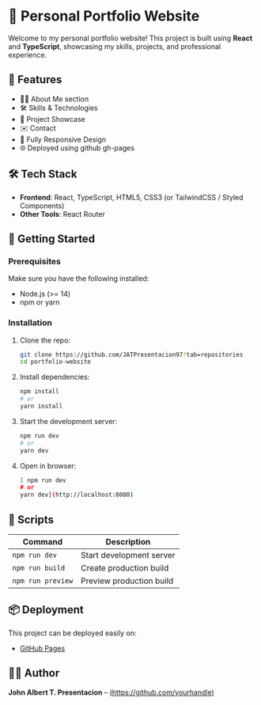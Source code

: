 # 🚀 Personal Portfolio Website

Welcome to my personal portfolio website! This project is built using **React** and **TypeScript**, showcasing my skills, projects, and professional experience.

## 📌 Features

- 🧑‍💻 About Me section
- 🛠️ Skills & Technologies
- 📂 Project Showcase
- ✉️ Contact
- 📱 Fully Responsive Design
- 🌐 Deployed using github gh-pages

## 🛠 Tech Stack

- **Frontend**: React, TypeScript, HTML5, CSS3 (or TailwindCSS / Styled Components)
- **Other Tools**: React Router

## 🚀 Getting Started

### Prerequisites

Make sure you have the following installed:
- Node.js (>= 14)
- npm or yarn

### Installation

1. Clone the repo:
   ```bash
   git clone https://github.com/JATPresentacion97?tab=repositories
   cd portfolio-website
   ```

2. Install dependencies:
   ```bash
   npm install
   # or
   yarn install
   ```

3. Start the development server:
   ```bash
   npm run dev
   # or
   yarn dev
   ```

4. Open in browser:
   ```bash
   [ npm run dev
   # or
   yarn dev](http://localhost:8080)
   ```

## 🧾 Scripts

| Command           | Description               |
|------------------|---------------------------|
| `npm run dev`     | Start development server  |
| `npm run build`   | Create production build   |
| `npm run preview` | Preview production build  |

## 📦 Deployment

This project can be deployed easily on:
- [GitHub Pages](https://pages.github.com)

## 🧑‍🎨 Author

**John Albert T. Presentacion** – [(https://github.com/yourhandle)](https://github.com/JATPresentacion97)

